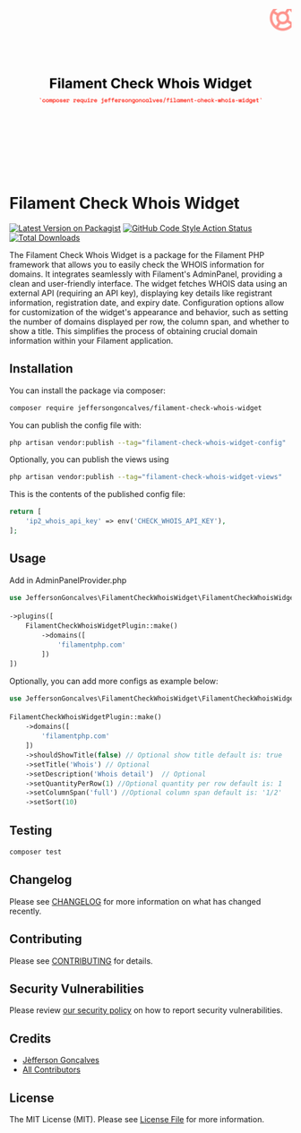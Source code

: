 <div class="filament-hidden">

![Laravel Created By](https://raw.githubusercontent.com/jeffersongoncalves/filament-check-whois-widget/main/art/jeffersongoncalves-filament-check-whois-widget.png)

</div>

# Filament Check Whois Widget

[![Latest Version on Packagist](https://img.shields.io/packagist/v/jeffersongoncalves/filament-check-whois-widget.svg?style=flat-square)](https://packagist.org/packages/jeffersongoncalves/filament-check-whois-widget)
[![GitHub Code Style Action Status](https://img.shields.io/github/actions/workflow/status/jeffersongoncalves/filament-check-whois-widget/fix-php-code-style-issues.yml?branch=main&label=code%20style&style=flat-square)](https://github.com/jeffersongoncalves/filament-check-whois-widget/actions?query=workflow%3A"Fix+PHP+code+styling"+branch%3Amain)
[![Total Downloads](https://img.shields.io/packagist/dt/jeffersongoncalves/filament-check-whois-widget.svg?style=flat-square)](https://packagist.org/packages/jeffersongoncalves/filament-check-whois-widget)

The Filament Check Whois Widget is a package for the Filament PHP framework that allows you to easily check the WHOIS information for domains. It integrates seamlessly with Filament's AdminPanel, providing a clean and user-friendly interface. The widget fetches WHOIS data using an external API (requiring an API key), displaying key details like registrant information, registration date, and expiry date. Configuration options allow for customization of the widget's appearance and behavior, such as setting the number of domains displayed per row, the column span, and whether to show a title. This simplifies the process of obtaining crucial domain information within your Filament application.

## Installation

You can install the package via composer:

```bash
composer require jeffersongoncalves/filament-check-whois-widget
```

You can publish the config file with:

```bash
php artisan vendor:publish --tag="filament-check-whois-widget-config"
```

Optionally, you can publish the views using

```bash
php artisan vendor:publish --tag="filament-check-whois-widget-views"
```

This is the contents of the published config file:

```php
return [
    'ip2_whois_api_key' => env('CHECK_WHOIS_API_KEY'),
];
```

## Usage
Add in AdminPanelProvider.php

```php
use JeffersonGoncalves\FilamentCheckWhoisWidget\FilamentCheckWhoisWidgetPlugin;

->plugins([
    FilamentCheckWhoisWidgetPlugin::make()
        ->domains([
            'filamentphp.com'
        ])
])
```

Optionally, you can add more configs as example below:

```php
use JeffersonGoncalves\FilamentCheckWhoisWidget\FilamentCheckWhoisWidgetPlugin;

FilamentCheckWhoisWidgetPlugin::make()
    ->domains([
        'filamentphp.com'
    ])
    ->shouldShowTitle(false) // Optional show title default is: true
    ->setTitle('Whois') // Optional
    ->setDescription('Whois detail')  // Optional
    ->setQuantityPerRow(1) //Optional quantity per row default is: 1
    ->setColumnSpan('full') //Optional column span default is: '1/2' 
    ->setSort(10)
```

## Testing

```bash
composer test
```

## Changelog

Please see [CHANGELOG](CHANGELOG.md) for more information on what has changed recently.

## Contributing

Please see [CONTRIBUTING](.github/CONTRIBUTING.md) for details.

## Security Vulnerabilities

Please review [our security policy](../../security/policy) on how to report security vulnerabilities.

## Credits

- [Jèfferson Gonçalves](https://github.com/jeffersongoncalves)
- [All Contributors](../../contributors)

## License

The MIT License (MIT). Please see [License File](LICENSE.md) for more information.
